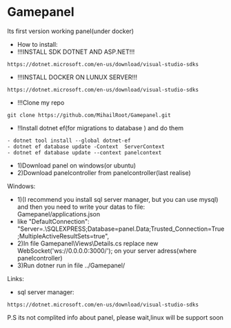 # Gamepanel
Its first version working panel(under docker)
- How to install:
- !!!INSTALL SDK DOTNET AND ASP.NET!!!
~~~
https://dotnet.microsoft.com/en-us/download/visual-studio-sdks
~~~
- !!!INSTALL DOCKER ON LUNUX SERVER!!!
~~~
https://dotnet.microsoft.com/en-us/download/visual-studio-sdks
~~~
- !!!Clone my repo 
~~~
git clone https://github.com/MihailRoot/Gamepanel.git
~~~
- !!Install dotnet ef(for migrations to database ) and do them
~~~
- dotnet tool install --global dotnet-ef
- dotnet ef database update -Context  ServerContext  
- dotnet ef database update --context panelcontext
~~~
- 1)Download panel on windows(or ubuntu)
- 2)Download panelcontroller from panelcontroller(last realise)

Windows:
- 1)(I recommend you install sql server manager, but you can use mysql) and then you need to write your datas to file: Gamepanel/applications.json
- like  "DefaultConnection": "Server=.\\SQLEXPRESS;Database=panel.Data;Trusted_Connection=True;MultipleActiveResultSets=true",
- 2)In file Gamepanel\Views\Details.cs replace new WebSocket('ws://0.0.0.0:3000/'); on your server adress(where panelcontroller) 
- 3)Run dotner run in file ../Gamepanel/

Links:
- sql server manager:
~~~
https://dotnet.microsoft.com/en-us/download/visual-studio-sdks
~~~


P.S its not complited info about panel, please wait,linux will be support soon
